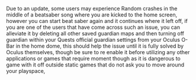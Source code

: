 Due to an update, some users may experience Random crashes in the middle of a beatsaber song where you are kicked to the home screen, however you can start beat saber again and it continues where it left off, if you are one of the users that have come across such an issue, you can alleviate it by deleting all other saved guardian maps and then turning off guardian within your Quests official guardian settings from your Oculus O-Bar in the home dome, this should help the issue until it is fully solved by Oculus themselves, though be sure to re enable it before utilizing any other applications or games that require moment though as it is dangerous to game with it off outside static games that do not ask you to move around your playspace,